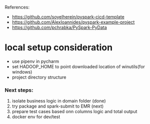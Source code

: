 References:
- https://github.com/soyelherein/pyspark-cicd-template
- https://github.com/AlexIoannides/pyspark-example-project
- https://github.com/pchrabka/PySpark-PyData

# local setup consideration
- use pipenv in pycharm
- set HADOOP_HOME to point downloaded location of winutils(for windows)
- project directory structure

### Next steps: 
1. isolate business logic in domain folder (done)
2. try package and spark-submit to EMR (next)
3. prepare test cases based onn columns logic and total output
4. docker env for dev/test
